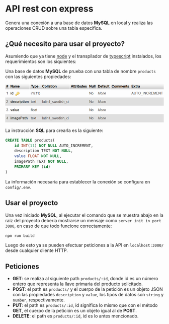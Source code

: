 # API rest con express

Genera una conexión a una base de datos **MySQL** en local y realiza las operaciones CRUD sobre una tabla específica.

## ¿Qué necesito para usar el proyecto?
Asumiendo que ya tiene [node](https://nodejs.org/en/) y el transpilador de [typescript](https://www.typescriptlang.org/download) instalados, los requerimientos son los siquientes:

Una base de datos **MySQL** de prueba con una tabla de nombre `products` con las siguientes propiedades:
<p align="center">
  <img src="docs/_media/img.png"/>
</p>

La instrucción **SQL** para crearla es la siguiente:

```SQL
CREATE TABLE products(
    id INT(11) NOT NULL AUTO_INCREMENT,
    description TEXT NOT NULL,
    value FLOAT NOT NULL,
    imagePath TEXT NOT NULL,
    PRIMARY KEY (id)
)
```
La información necesaria para establecer la conexión se configura en `config/.env`.

## Usar el proyecto

Una vez iniciado **MySQL**, al ejecutar el comando que se muestra abajo en la raíz del proyecto debería mostrarse un mensaje como `server init in port 3000`, en caso de que todo funcione correctamente:
```Bash
npm run build
```
Luego de esto ya se pueden efectuar peticiones a la API en `localhost:3000/` desde cualquier cliente HTTP.

## Peticiones

- **GET**: se realiza al siguiente path `products/:id`, donde id es un número entero que representa la llave primaria del producto solicitado.
- **POST**: el path es `products/` y el cuerpo de la petición es un objeto JSON con las propiedades `description` y `value`, los tipos de datos son `string` y `number`, respectivamente.
- **PUT**: el path es `products/:id`, id significa lo mismo que con el método **GET**, el cuerpo de la petición es un objeto igual al de **POST**.
- **DELETE**: el path es `products/:id`, id es lo antes mencionado.
